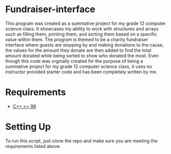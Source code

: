 # Fundraiser-interface
 This program was created as a summative project for my grade 12 computer science class. It showcases my ability to work with structures and arrays such as filling them, printing them, and sorting them based on a specific value within them. The program is themed to be a charity fundraiser interface where guests are stopping by and making donations to the cause, the values for the amount they donate are then added to find the total amount donated while being sorted to show who donated the most. Even though this code was orginally created for the purpose of being a summative project for my grade 12 computer science class, it uses no instructor provided starter code and has been completely written by me. 

 # Requirements
 - [C++ >= 98](https://visualstudio.microsoft.com/vs/features/cplusplus/)

 # Setting Up
To run this script, just clone the repo and make sure you are meeting the requirements listed above.
